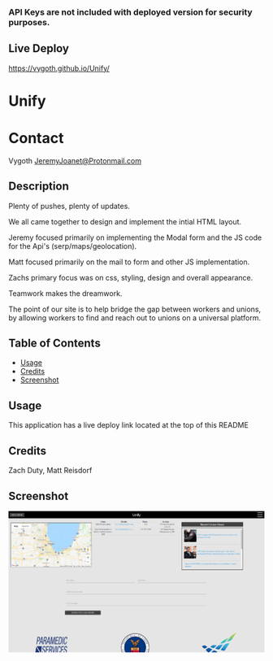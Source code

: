 ### API Keys are not included with deployed version for security purposes.

## Live Deploy
https://vygoth.github.io/Unify/

# Unify

# Contact
Vygoth
JeremyJoanet@Protonmail.com

## Description
Plenty of pushes, plenty of updates.

We all came together to design and implement the intial HTML layout.

Jeremy focused primarily on implementing the Modal form and the JS code for the Api's (serp/maps/geolocation).

Matt focused primarily on the mail to form and other JS implementation.

Zachs primary focus was on css, styling, design and overall appearance.

Teamwork makes the dreamwork.

The point of our site is to help bridge the gap between workers and unions, by allowing workers to find and reach out to unions on a universal platform.

## Table of Contents
- [Usage](#Usage)
- [Credits](#Credits)
- [Screenshot](#Screenshot)

## Usage
This application has a live deploy link located at the top of this README

## Credits
Zach Duty, Matt Reisdorf

## Screenshot
![Screenshot](./Assets/Imgs/Unify-Screenshot.PNG)
